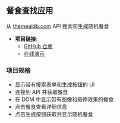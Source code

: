 ## 餐食查找应用

从 [themealdb.com](https://www.themealdb.com) API 搜索和生成随机餐食

- **项目链接**:
  - [GitHub 仓库](https://github.com/dogxii/miniWebs/tree/master/Origin/meal-finder)
  - [在线演示](https://vanillawebprojects.com/projects/meal-finder/)

### 项目规格

- 显示带有搜索表单和生成按钮的 UI
- 连接到 API 并获取餐食
- 在 DOM 中显示带有图像和悬停效果的餐食
- 点击餐食查看详细信息
- 点击生成按钮获取并显示随机餐食
